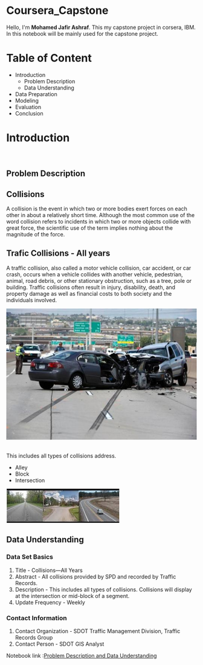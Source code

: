 # Coursera_Capstone
Hello, I'm **Mohamed Jafir Ashraf**. This my capstone project in corsera, IBM. In this notebook will be mainly used for the capstone project.

# Table of Content
<ul>
 <li>Introduction
  <ul><li>Problem Description</li>
   <li>Data Understanding</li></ul>
 </li>
 <li>Data Preparation</li>
 <li>Modeling</li>
 <li>Evaluation</li>
 <li>Conclusion</li>
</ul>

# Introduction
<br>

<h2>Problem Description</h2>

## Collisions
A collision is the event in which two or more bodies exert forces on each other in about a relatively short time. Although the most common use of the word collision refers to incidents in which two or more objects collide with great force, the scientific use of the term implies nothing about the magnitude of the force.

## Trafic Collisions - All years

A traffic collision, also called a motor vehicle collision, car accident, or car crash, occurs when a vehicle collides with another vehicle, pedestrian, animal, road debris, or other stationary obstruction, such as a tree, pole or building. Traffic collisions often result in injury, disability, death, and property damage as well as financial costs to both society and the individuals involved.

![](image/image1.jpg)

 <br>
 This includes all types of collisions address.
 <ul><li>Alley </li>
    <li> Block</li>
    <li> Intersection</li>
</ul>

![](https://github.com/JafirDon/Coursera_Capstone/blob/master/image/image2.jfif)

<h2>Data Understanding</h2>
 <h3>Data Set Basics</h3>
<ol>
 <li>Title - Collisions—All Years</li>
 <li>Abstract - All collisions provided by SPD and recorded by Traffic Records. </li>
 <li>Description - This includes all types of collisions. Collisions will display at the intersection or mid-block of a segment. </li>
 <li>Update Frequency - Weekly </li>
</ol>
 <h3>Contact Information</h3>
<ol>
 <li>Contact Organization - SDOT Traffic Management Division, Traffic Records Group </li>
 <li>Contact Person - SDOT GIS Analyst</li>
</ol>
Notebook link :<a href='https://github.com/JafirDon/Coursera_Capstone/blob/master/code/Problem%20description%20and%20Data%20Understanding%20.ipynb'>Problem Description and Data Understanding</a>
